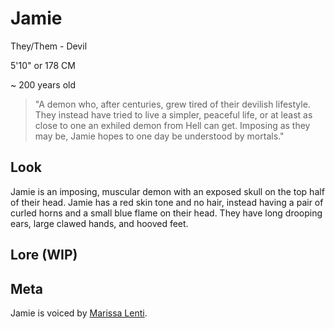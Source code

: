 # Jamie
They/Them - Devil

5'10" or 178 CM

~ 200 years old

> "A demon who, after centuries, grew tired of their devilish lifestyle. They instead have tried to live a simpler, peaceful life, or at least as close to one an exhiled demon from Hell can get. Imposing as they may be, Jamie hopes to one day be understood by mortals."


## Look
Jamie is an imposing, muscular demon with an exposed skull on the top half of their head. Jamie has a red skin tone and no hair, instead having a pair of curled horns and a small blue flame on their head. They have long drooping ears, large clawed hands, and hooved feet.
## Lore (WIP)

## Meta
Jamie is voiced by [Marissa Lenti](https://x.com/MarissaLenti).
